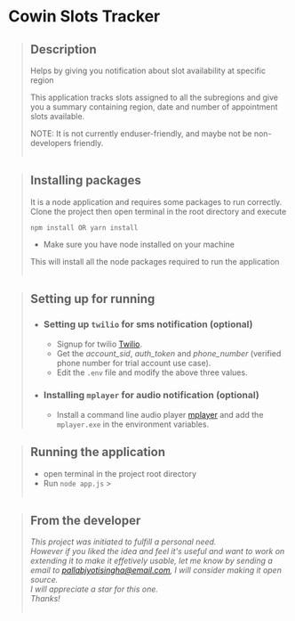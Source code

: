 # Cowin Slots Tracker

> ## Description
>
> Helps by giving you notification about slot availability at specific region
>
> This application tracks slots assigned to all the subregions and give you a summary
> containing region, date and number of appointment slots available.
>
> NOTE: It is not currently enduser-friendly, and maybe not be non-developers friendly.
> <br><br>

> ## Installing packages
>
> It is a node application and requires some packages to run correctly.
> Clone the project then open terminal in the root directory and execute
>
> ```shell
> npm install OR yarn install
> ```
>
> -   Make sure you have node installed on your machine
>
> This will install all the node packages required to run the application
> <br><br>

> ## Setting up for running
>
> -   ### Setting up `twilio` for sms notification (optional)
>
>     -   Signup for twilio [Twilio](https://www.twilio.com/try-twilio).
>     -   Get the _account_sid_, _auth_token_ and _phone_number_ (verified phone number for trial account use case).
>     -   Edit the `.env` file and modify the above three values.
>
> -   ### Installing `mplayer` for audio notification (optional)
>     -   Install a command line audio player [mplayer](https://sourceforge.net/projects/mplayerwin/) and add the `mplayer.exe` in the environment variables.

> ## Running the application
>
> -   open terminal in the project root directory
> -   Run `node app.js` > <br><br>

> ## From the developer
>
> _This project was initiated to fulfill a personal need. <br> However if you liked the idea and feel it's useful and want to work on extending it to make it effetively usable, let me know by sending a email to pallabjyotisingha@email.com, I will consider making it open source.<br>
> I will appreciate a star for this one. <br> Thanks!_ <br><br>
